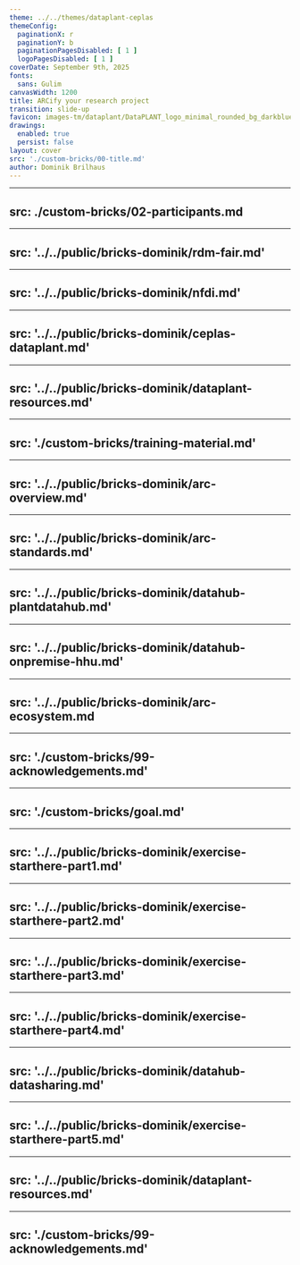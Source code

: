 ```yaml
---
theme: ../../themes/dataplant-ceplas
themeConfig:
  paginationX: r
  paginationY: b
  paginationPagesDisabled: [ 1 ]
  logoPagesDisabled: [ 1 ]
coverDate: September 9th, 2025
fonts:
  sans: Gulim
canvasWidth: 1200
title: ARCify your research project
transition: slide-up
favicon: images-tm/dataplant/DataPLANT_logo_minimal_rounded_bg_darkblue.svg
drawings:
  enabled: true
  persist: false
layout: cover
src: './custom-bricks/00-title.md'
author: Dominik Brilhaus
---
```



---
src: ./custom-bricks/02-participants.md
---

---
src: '../../public/bricks-dominik/rdm-fair.md'
---

---
src: '../../public/bricks-dominik/nfdi.md'
---

---
src: '../../public/bricks-dominik/ceplas-dataplant.md'
---

---
src: '../../public/bricks-dominik/dataplant-resources.md'
---

---
src: './custom-bricks/training-material.md'
---

---
src: '../../public/bricks-dominik/arc-overview.md'
---

---
src: '../../public/bricks-dominik/arc-standards.md'
---

---
src: '../../public/bricks-dominik/datahub-plantdatahub.md'
---

---
src: '../../public/bricks-dominik/datahub-onpremise-hhu.md'
---

---
src: '../../public/bricks-dominik/arc-ecosystem.md
---

---
src: './custom-bricks/99-acknowledgements.md'
---

---
src: './custom-bricks/goal.md'
---

---
src: '../../public/bricks-dominik/exercise-starthere-part1.md'
---

---
src: '../../public/bricks-dominik/exercise-starthere-part2.md'
---

---
src: '../../public/bricks-dominik/exercise-starthere-part3.md'
---

---
src: '../../public/bricks-dominik/exercise-starthere-part4.md'
---

---
src: '../../public/bricks-dominik/datahub-datasharing.md'
---

---
src: '../../public/bricks-dominik/exercise-starthere-part5.md'
---

---
src: '../../public/bricks-dominik/dataplant-resources.md'
---

---
src: './custom-bricks/99-acknowledgements.md'
---
